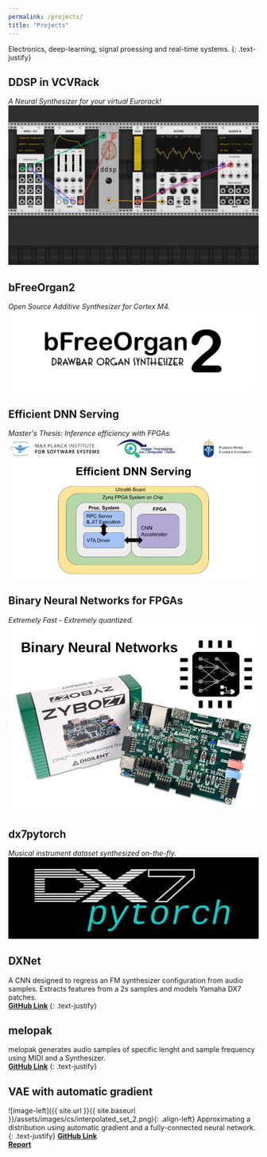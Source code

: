 ```yaml
---
permalink: /projects/
title: "Projects"
---
```

Electronics, deep-learning, signal proessing and real-time systems.
{: .text-justify}


## DDSP in VCVRack
*A Neural Synthesizer for your virtual Eurorack!*
<a href="https://github.com/tonetechnician/neural-vcv-synths">
    <img src="/assets/images/ddsp_vcvrack.png"/>
</a>

## bFreeOrgan2
*Open Source Additive Synthesizer for Cortex M4.*
<a href="https://github.com/fcaspe/bfreeOrgan2">
    <img src="/assets/images/bfreeorgan2.png"/>
</a>

## Efficient DNN Serving
*Master's Thesis: Inference efficiency with FPGAs*
<a href="/assets/pubs/Efficient_DNN_Serving.pdf">
    <img src="/assets/images/efficient_dnn_serving.png"/>
</a>

## Binary Neural Networks for FPGAs
*Extremely Fast - Extremely quantized.*
<a href="/deep%20learning/fpga_BNN/">
<img src="/assets/images/bnn_fpga.jpg"/>
</a>

## dx7pytorch
*Musical instrument dataset synthesized on-the-fly.*
<a href="https://github.com/fcaspe/dx7pytorch">
    <img src="/assets/images/dx7pytorch.png"/>
</a>

## DXNet
A CNN designed to regress an FM synthesizer configuration from audio samples. Extracts features from a 2s samples and models Yamaha DX7 patches.
<br/><b><a href="https://github.com/fcaspe/dxnet">GitHub Link</a></b>
{: .text-justify}


## melopak
melopak generates audio samples of specific lenght and sample frequency using MIDI and a Synthesizer.
<br/><b><a href="https://github.com/fcaspe/melopak">GitHub Link</a></b>
{: .text-justify}

## VAE with automatic gradient

![image-left]({{ site.url }}{{ site.baseurl }}/assets/images/cs/interpolated_set_2.png){: .align-left}
Approximating a distribution using automatic gradient and a fully-connected neural network.
{: .text-justify}
<b><a href="https://github.com/fcaspe/vaeAutograd">GitHub Link</a></b>
<br/><b><a href="/assets/pdf/ABM_Assignment3.pdf">Report</a></b>

